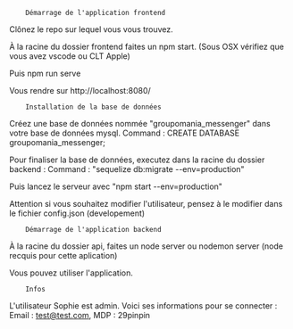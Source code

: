        Démarrage de l'application frontend

Clônez le repo sur lequel vous vous trouvez.

À la racine du dossier frontend faites un npm start. (Sous OSX vérifiez que vous avez vscode ou CLT Apple)

Puis npm run serve

Vous rendre sur http://localhost:8080/

        Installation de la base de données

Créez une base de données nommée "groupomania_messenger" dans votre base de données mysql. Command : CREATE DATABASE groupomania_messenger;

Pour finaliser la base de données, executez dans la racine du dossier backend : Command : "sequelize db:migrate --env=production"

Puis lancez le serveur avec "npm start --env=production"

Attention si vous souhaitez modifier l'utilisateur, pensez à le modifier dans le fichier config.json (developement)

        Démarrage de l'application backend

À la racine du dossier api, faites un node server ou nodemon server (node recquis pour cette aplication)

Vous pouvez utiliser l'application.

        Infos

L'utilisateur Sophie est admin. Voici ses informations pour se connecter : Email : test@test.com, MDP : 29pinpin
